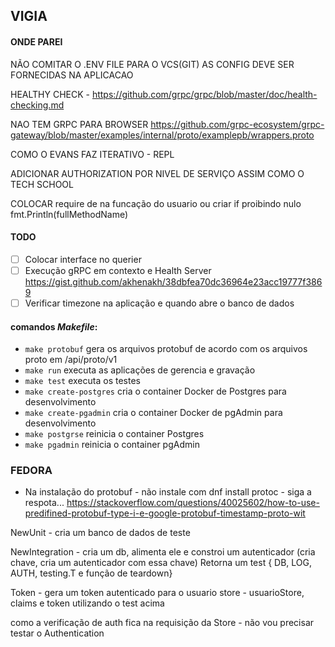 ## VIGIA


#### ONDE PAREI

NÃO COMITAR O .ENV FILE PARA O VCS(GIT) AS CONFIG DEVE SER FORNECIDAS NA APLICACAO

HEALTHY CHECK - https://github.com/grpc/grpc/blob/master/doc/health-checking.md

NAO TEM GRPC PARA BROWSER https://github.com/grpc-ecosystem/grpc-gateway/blob/master/examples/internal/proto/examplepb/wrappers.proto

COMO O EVANS FAZ ITERATIVO - REPL

ADICIONAR AUTHORIZATION POR NIVEL DE SERVIÇO ASSIM COMO O TECH SCHOOL

COLOCAR require de na funcação do usuario ou criar if proibindo nulo	fmt.Println(fullMethodName)

#### TODO

- [ ] Colocar interface no querier
- [ ] Execução gRPC em contexto e Health Server https://gist.github.com/akhenakh/38dbfea70dc36964e23acc19777f3869
- [ ] Verificar timezone na aplicação e quando abre o banco de dados

#### comandos *Makefile*:

- `make protobuf` gera os arquivos protobuf de acordo com os arquivos proto em /api/proto/v1
- `make run` executa as aplicações de gerencia e gravação
- `make test` executa os testes
- `make create-postgres` cria o container Docker de Postgres para desenvolvimento
- `make create-pgadmin` cria o container Docker de pgAdmin para desenvolvimento
- `make postgrse` reinicia o container Postgres
- `make pgadmin` reinicia o container pgAdmin

### FEDORA

- Na instalação do protobuf - não instale com dnf install protoc - siga a respota... https://stackoverflow.com/questions/40025602/how-to-use-predifined-protobuf-type-i-e-google-protobuf-timestamp-proto-wit


NewUnit - cria um banco de dados de teste

NewIntegration - cria um db, alimenta ele  e constroi um autenticador (cria chave, cria um autenticador com essa chave)
Retorna um test { DB, LOG, AUTH, testing.T e função de teardown}

Token - gera um token autenticado para o usuario
store - usuarioStore, claims e token utilizando o test acima

como a verificação de auth fica na requisição da Store - não vou precisar testar o Authentication
